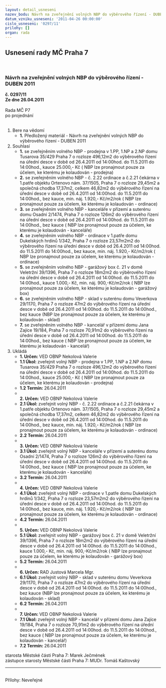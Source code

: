 ```yaml
---
layout: detail_usneseni
nazev_bodu: Návrh na zveřejnění volných NBP do výběrového řízení - DUBEN 2011
datum_vzniku_usneseni: '2011-04-26 00:00:00'
cislo_usneseni: '0297/11'
prilohy: []
organ: rada
---
```

<div id="ucUsn_pList" class="usn">
	<span><h2>Usnesení rady MČ Praha 7 </h2>
<br></span><div class="standBody">
<span><h3>Návrh na zveřejnění volných NBP do výběrového řízení - DUBEN 2011</h3></span><div class="center">
		<strong>č. 0297/11</strong><br>
	</div>
<div class="center">
		<strong>Ze dne 26.04.2011</strong><br><br>
	</div>Rada MČ P7<br> po projednání<br><br><ol>
<li>Bere na vědomí<ul><li>
<strong>1.</strong> Předložený materiál - Návrh na zveřejnění volných NBP do výběrového řízení - DUBEN 2011</li></ul>
</li>
<li>Souhlasí<ul>
<li>
<strong>1.</strong> se zveřejněním volného NBP - prodejna v 1.PP, 1.NP a 2.NP domu Tusarova 35/429 Praha 7 o rozloze 496,12m2 do výběrového řízení na úřední desce v době od 26.4.2011 od 14:00hod. do 11.5.2011 do 14:00hod., kauce 25.000,- Kč               ( NBP lze pronajmout pouze za účelem, ke kterému je kolaudován - prodejna)</li>
<li>
<strong>2.</strong> se zveřejněním volného NBP - č. 2.22 ordinace a č.2.21 čekárna v 1.patře objektu Ortenovo nám. 37/1505, Praha 7 o rozloze 29,45m2 a společná chodba 17,37m2,  celkem 46,82m2 do výběrového řízení na úřední desce v době od 26.4.2011 od 14:00hod. do 11.5.2011 do 14:00hod., bez kauce, min. náj. 1.920,- Kč/m2/rok          ( NBP lze pronajmout pouze za účelem, ke kterému je kolaudován - ordinace)</li>
<li>
<strong>3.</strong> se zveřejněním volného NBP - kanceláře v přízemí a suterénu domu Osadní 2/1474, Praha 7  o rozloze 126m2 do výběrového řízení na úřední desce v době od 26.4.2011 od 14:00hod. do 11.5.2011 do 14:00hod., bez kauce ( NBP lze pronajmout pouze za účelem, ke kterému je kolaudován - kanceláře)</li>
<li>
<strong>4.</strong> se zveřejněním volného NBP - ordinace v 1.patře domu Dukelských hrdinů 1/342, Praha 7 o rozloze 23,57m2m2 do výběrového řízení na úřední desce v době od 26.4.2011 od 14:00hod. do 11.5.2011 do 14:00hod., bez kauce, min. náj. 1.920,- Kč/m2/rok ( NBP lze pronajmout pouze za účelem, ke kterému je kolaudován - ordinace)</li>
<li>
<strong>5.</strong> se zveřejněním volného NBP - garážový box č. 21 v  domě Veletržní 39/1396, Praha 7 o rozloze 18m2m2 do výběrového řízení na úřední desce v době od 26.4.2011 od 14:00hod. do 11.5.2011 do 14:00hod., kauce 1.000,- Kč, min. náj. 900,-Kč/m2/rok ( NBP lze pronajmout pouze za účelem, ke kterému je kolaudován - garážový box)</li>
<li>
<strong>6.</strong> se zveřejněním volného NBP - sklad v suterénu domu Veverkova 29/1170, Praha 7  o rozloze 47m2 do výběrového řízení na úřední desce v době   od 26.4.2011 od 14:00hod. do 11.5.2011 do 14:00hod., bez kauce (NBP lze pronajmout pouze za účelem, ke kterému je kolaudován - sklad)</li>
<li>
<strong>7.</strong> se zveřejněním volného NBP - kancelář v přízemí domu Jana Zajíce 19/184, Praha 7  o rozloze 70,91m2 do výběrového řízení na úřední desce v době od 26.4.2011 od 14:00hod. do 11.5.2011 do 14:00hod., bez kauce ( NBP lze pronajmout pouze za účelem, ke kterému je kolaudován - kancelář)</li>
</ul>
</li>
<li>Ukládá<ul>
<li>
<strong>1. Určen: </strong>VED OBNP Nekolová Valerie</li>
<li>
<strong>1.1 Úkol: </strong>zveřejnit volný NBP - prodejna v 1.PP, 1.NP a 2.NP domu Tusarova 35/429 Praha 7 o rozloze 496,12m2 do výběrového řízení na úřední desce v době od 26.4.2011 od 14:00hod. do 11.5.2011 do 14:00hod., kauce 25.000,- Kč               ( NBP lze pronajmout pouze za účelem, ke kterému je kolaudován - prodejna)</li>
<li>
<strong>1.2 Termín: </strong>26.04.2011</li>
<li>
<strong><br>2. Určen: </strong>VED OBNP Nekolová Valerie</li>
<li>
<strong>2.1 Úkol: </strong>zveřejnit volný NBP - č. 2.22 ordinace a č.2.21 čekárna v 1.patře objektu Ortenovo nám. 37/1505, Praha 7 o rozloze 29,45m2 a společná chodba 17,37m2,  celkem 46,82m2 do výběrového řízení na úřední desce v době od 26.4.2011 od 14:00hod. do 11.5.2011 do 14:00hod., bez kauce, min. náj. 1.920,- Kč/m2/rok ( NBP lze pronajmout pouze za účelem, ke kterému je kolaudován - ordinace)</li>
<li>
<strong>2.2 Termín: </strong>26.04.2011</li>
<li>
<strong><br>3. Určen: </strong>VED OBNP Nekolová Valerie</li>
<li>
<strong>3.1 Úkol: </strong>zveřejnit volný NBP - kanceláře v přízemí a suterénu domu Osadní 2/1474, Praha 7  o rozloze 126m2 do výběrového řízení na úřední desce v době od 26.4.2011 od 14:00hod. do 11.5.2011 do 14:00hod., bez kauce ( NBP lze pronajmout pouze za účelem, ke kterému je kolaudován - kanceláře)</li>
<li>
<strong>3.2 Termín: </strong>26.04.2011</li>
<li>
<strong><br>4. Určen: </strong>VED OBNP Nekolová Valerie</li>
<li>
<strong>4.1 Úkol: </strong>zveřejnit volný NBP - ordinace v 1.patře domu Dukelských hrdinů 1/342, Praha 7 o rozloze 23,57m2m2 do výběrového řízení na úřední desce v době od 26.4.2011 od 14:00hod. do 11.5.2011 do 14:00hod., bez kauce, min. náj. 1.920,- Kč/m2/rok ( NBP lze pronajmout pouze za účelem, ke kterému je kolaudován - ordinace)</li>
<li>
<strong>4.2 Termín: </strong>26.04.2011</li>
<li>
<strong><br>5. Určen: </strong>VED OBNP Nekolová Valerie</li>
<li>
<strong>5.1 Úkol: </strong>zveřejnit volný NBP  - garážový box č. 21 v  domě Veletržní 39/1396, Praha 7 o rozloze 18m2m2 do výběrového řízení na úřední desce v době od 26.4.2011 od 14:00hod. do 11.5.2011 do 14:00hod., kauce 1.000,- Kč, min. náj. 900,-Kč/m2/rok ( NBP lze pronajmout pouze za účelem, ke kterému je kolaudován - garážový box)</li>
<li>
<strong>5.2 Termín: </strong>26.04.2011</li>
<li>
<strong><br>6. Určen: </strong>RAD Justová Marcela Mgr.</li>
<li>
<strong>6.1 Úkol: </strong>zveřejnit volný NBP - sklad v suterénu domu Veverkova 29/1170, Praha 7  o rozloze 47m2 do výběrového řízení na úřední desce v době od 26.4.2011 od 14:00hod. do 11.5.2011 do 14:00hod., bez kauce (NBP lze pronajmout pouze za účelem, ke kterému je kolaudován - sklad)</li>
<li>
<strong>6.2 Termín: </strong>26.04.2011</li>
<li>
<strong><br>7. Určen: </strong>VED OBNP Nekolová Valerie</li>
<li>
<strong>7.1 Úkol: </strong>zveřejnit volný NBP - kancelář v přízemí domu Jana Zajíce 19/184, Praha 7  o rozloze 70,91m2 do výběrového řízení na úřední desce v době od 26.4.2011 od 14:00hod. do 11.5.2011 do 14:00hod., bez kauce ( NBP lze pronajmout pouze za účelem, ke kterému je kolaudován - kancelář)</li>
<li>
<strong>7.2 Termín: </strong>26.04.2011</li>
</ul>
</li>
</ol>starosta Městské části Praha 7: Marek Ječmének<br>zástupce starosty Městské části Praha 7: MUDr. Tomáš Kaštovský <hr>
<br>Přílohy: Neveřejné</div>
</div>